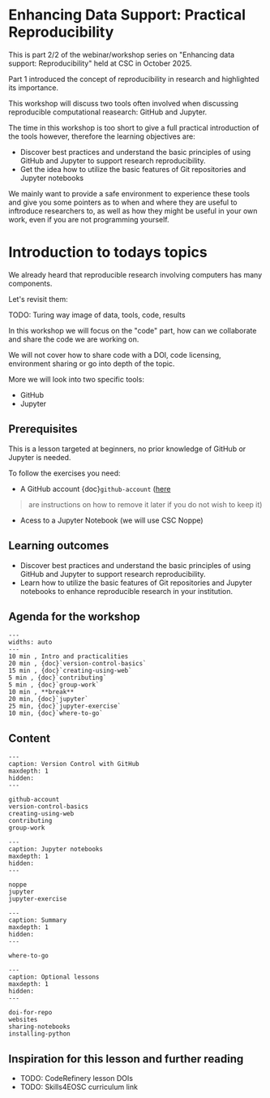 # Enhancing Data Support: Practical Reproducibility

This is part 2/2 of the webinar/workshop series on "Enhancing data support: Reproducibility" held at CSC in October 2025.

Part 1 introduced the concept of reproducibility in research and highlighted its importance.

This workshop will discuss two tools often involved when discussing reproducible computational reasearch: GitHub and Jupyter.

The time in this workshop is too short to give a full practical introduction of the tools however, therefore the learning objectives are:

- Discover best practices and understand the basic principles of using GitHub and Jupyter to support research reproducibility.
- Get the idea how to utilize the basic features of Git repositories and Jupyter notebooks 

We mainly want to provide a safe environment to experience these tools and give you some pointers as to when and where they are useful to inftroduce researchers to, as well as how they might be useful in your own work, even if you are not programming yourself.

# Introduction to todays topics

We already heard that reproducible research involving computers has many components. 

Let's revisit them: 

TODO: Turing way image of data, tools, code, results

In this workshop we will focus on the "code" part, how can we collaborate and share the code we are working on. 

We will not cover how to share code with a DOI, code licensing, environment sharing or go into depth of the topic. 

More we will look into two specific tools:

- GitHub
- Jupyter




## Prerequisites

This is a lesson targeted at beginners, no prior knowledge of GitHub or Jupyter is needed. 

To follow the exercises you need: 
- A GitHub account {doc}`github-account` ([here](https://docs.github.com/en/github/setting-up-and-managing-your-github-user-account/deleting-your-user-account)
>   are instructions on how to remove it later if you do not wish to keep it)
- Acess to a Jupyter Notebook (we will use CSC Noppe)

## Learning outcomes

- Discover best practices and understand the basic principles of using GitHub and Jupyter to support research reproducibility.
- Learn how to utilize the basic features of Git repositories and Jupyter notebooks to enhance reproducible research in your institution.


## Agenda for the workshop

```{csv-table}
---
widths: auto
---
10 min , Intro and practicalities
20 min , {doc}`version-control-basics`
15 min , {doc}`creating-using-web`
5 min , {doc}`contributing`
5 min , {doc}`group-work`
10 min , **break**
20 min, {doc}`jupyter`
25 min, {doc}`jupyter-exercise`
10 min, {doc}`where-to-go`
```


## Content

```{toctree}
---
caption: Version Control with GitHub
maxdepth: 1
hidden:
---

github-account
version-control-basics
creating-using-web
contributing
group-work
```

```{toctree}
---
caption: Jupyter notebooks
maxdepth: 1
hidden:
---

noppe
jupyter
jupyter-exercise
```

```{toctree}
---
caption: Summary
maxdepth: 1
hidden:
---

where-to-go
```

```{toctree}
---
caption: Optional lessons
maxdepth: 1
hidden:
---

doi-for-repo
websites
sharing-notebooks
installing-python

```



## Inspiration for this lesson and further reading

- TODO: CodeRefinery lesson DOIs
- TODO: Skills4EOSC curriculum link
